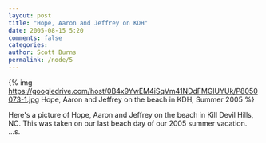 ```yaml
---
layout: post
title: "Hope, Aaron and Jeffrey on KDH"
date: 2005-08-15 5:20
comments: false
categories: 
author: Scott Burns
permalink: /node/5
---
```


{% img https://googledrive.com/host/0B4x9YwEM4iSqVm41NDdFMGlUYUk/P8050073-1.jpg Hope, Aaron and Jeffrey on the beach in KDH, Summer 2005 %}

Here's a picture of Hope, Aaron and Jeffrey on the beach in Kill Devil Hills, NC. This was taken on our last beach day of our 2005 summer vacation. ...s.
